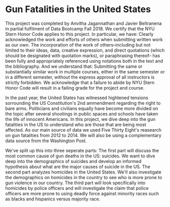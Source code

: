 # Gun Fatalities in the United States

This project was completed by Anvitha Jagannathan and Javier Beltranena in partial fulfilment of  Data Bootcamp Fall 2018. We certify that the NYU Stern Honor Code applies to this project. In particular, we have: Clearly acknowledged the work and efforts of others when submitting written work as our own. The incorporation of the work of others–including but not limited to their ideas, data, creative expression, and direct quotations (which should be designated with quotation marks), or paraphrasing thereof– has been fully and appropriately referenced using notations both in the text and the bibliography. And we understand that: Submitting the same or substantially similar work in multiple courses, either in the same semester or in a different semester, without the express approval of all instructors is strictly forbidden. We acknowledge that a failure to abide by NYU Stern Honor Code will result in a failing grade for the project and course.

In the past year, the United States has witnessed hightened tensions sorrounding the US Constitution's 2nd ammendment regarding the right to bare arms. Politicians and civilians equally have become more divided on the topic after several shootings in public spaces and schools have taken the life of innocent Americans. In this project, we dive deep into the gun fatalities in the US to understand who are those that are being most affected. As our main source of data we used Five Thirty Eight's reasearch on gun fatalities from 2012 to 2014. We will also be using a complementary data source from the Washington Post.

We've split up this into three seperate parts: The first part will discuss the most common cause of gun deaths in the US: suicides. We want to dive deep into the demographics of suicides and develop an informed hypothesis about what are the major causes of suicide in the US. The second part analyzes homicides in the United States. We'll also investigate the demographics on homicides in the country to see who is more prone to gun violence in our country. The third part will look specifically into homicides by police officers and will investigate the claim that police officers are more prone to using deadly force against minority races such as blacks and hispanics versus majority race.
